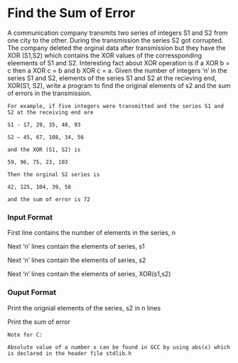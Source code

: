 # Find the Sum of Error
A communication company transmits two series of integers S1 and S2 from one city to the other. During the transmission the series S2 got corrupted. The company deleted the orginal data after transmission but they have the XOR (S1,S2) which contains the XOR values of the corressponding eleements of S1 and S2. Interesting fact about XOR operation is if a XOR b = c then a XOR c = b and b XOR c = a. Given the number of integers ‘n’ in the series S1 and S2, elements of the series S1 and S2 at the recieving end, XOR(S1, S2), write a program to find the original elements of s2 and the sum of errors in the transmission. 
```
For example, if five integers were transmitted and the series S1 and S2 at the receiving end are

S1 - 17, 29, 35, 48, 93

S2 – 45, 67, 108, 34, 56

and the XOR (S1, S2) is

59, 96, 75, 23, 103

Then the orginal S2 series is

42, 125, 104, 39, 58

and the sum of error is 72
```
### Input Format

First line contains the number of elements in the series, n

Next ‘n’ lines contain the elements of series, s1

Next ‘n’ lines contain the elements of series, s2

Next ‘n’ lines contain the elements of series, XOR(s1,s2)

### Ouput Format

Print the orignial elements of the series, s2 in n lines

Print the sum of error
```
Note for C:

Absolute value of a number x can be found in GCC by using abs(x) which is declared in the header file stdlib.h
```
